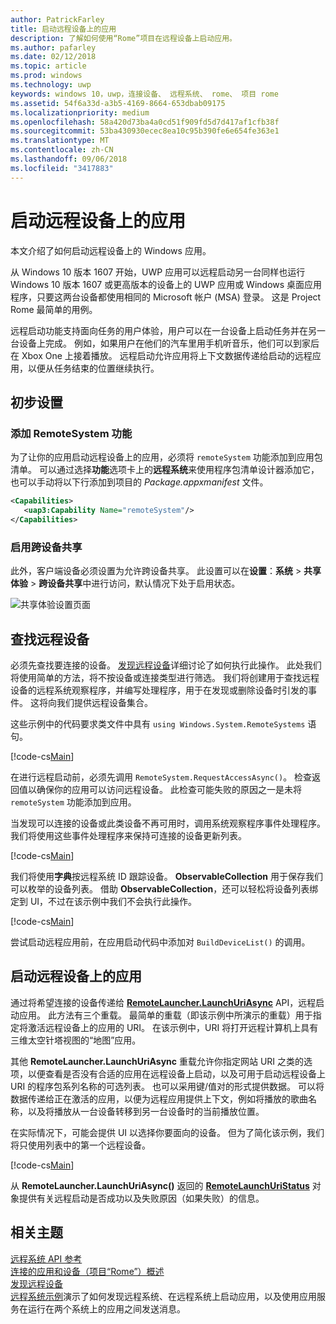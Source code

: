 ```yaml
---
author: PatrickFarley
title: 启动远程设备上的应用
description: 了解如何使用“Rome”项目在远程设备上启动应用。
ms.author: pafarley
ms.date: 02/12/2018
ms.topic: article
ms.prod: windows
ms.technology: uwp
keywords: windows 10，uwp，连接设备、 远程系统、 rome、 项目 rome
ms.assetid: 54f6a33d-a3b5-4169-8664-653dbab09175
ms.localizationpriority: medium
ms.openlocfilehash: 58a420d73ba4a0cd51f909fd5d7d417af1cfb38f
ms.sourcegitcommit: 53ba430930ecec8ea10c95b390fe6e654fe363e1
ms.translationtype: MT
ms.contentlocale: zh-CN
ms.lasthandoff: 09/06/2018
ms.locfileid: "3417883"
---
```

# <a name="launch-an-app-on-a-remote-device"></a>启动远程设备上的应用

本文介绍了如何启动远程设备上的 Windows 应用。

从 Windows 10 版本 1607 开始，UWP 应用可以远程启动另一台同样也运行 Windows 10 版本 1607 或更高版本的设备上的 UWP 应用或 Windows 桌面应用程序，只要这两台设备都使用相同的 Microsoft 帐户 (MSA) 登录。 这是 Project Rome 最简单的用例。

远程启动功能支持面向任务的用户体验，用户可以在一台设备上启动任务并在另一台设备上完成。 例如，如果用户在他们的汽车里用手机听音乐，他们可以到家后在 Xbox One 上接着播放。 远程启动允许应用将上下文数据传递给启动的远程应用，以便从任务结束的位置继续执行。

## <a name="preliminary-setup"></a>初步设置

### <a name="add-the-remotesystem-capability"></a>添加 RemoteSystem 功能

为了让你的应用启动远程设备上的应用，必须将 `remoteSystem` 功能添加到应用包清单。 可以通过选择**功能**选项卡上的**远程系统**来使用程序包清单设计器添加它，也可以手动将以下行添加到项目的 _Package.appxmanifest_ 文件。

``` xml
<Capabilities>
   <uap3:Capability Name="remoteSystem"/>
</Capabilities>
```

### <a name="enable-cross-device-sharing"></a>启用跨设备共享

此外，客户端设备必须设置为允许跨设备共享。 此设置可以在**设置**：**系统** > **共享体验** > **跨设备共享**中进行访问，默认情况下处于启用状态。 

![共享体验设置页面](images/shared-experiences-settings.png)

## <a name="find-a-remote-device"></a>查找远程设备

必须先查找要连接的设备。 [发现远程设备](discover-remote-devices.md)详细讨论了如何执行此操作。 此处我们将使用简单的方法，将不按设备或连接类型进行筛选。 我们将创建用于查找远程设备的远程系统观察程序，并编写处理程序，用于在发现或删除设备时引发的事件。 这将向我们提供远程设备集合。

这些示例中的代码要求类文件中具有 `using Windows.System.RemoteSystems` 语句。

[!code-cs[Main](./code/RemoteLaunchScenario/MainPage.xaml.cs#SnippetBuildDeviceList)]

在进行远程启动前，必须先调用 `RemoteSystem.RequestAccessAsync()`。 检查返回值以确保你的应用可以访问远程设备。 此检查可能失败的原因之一是未将 `remoteSystem` 功能添加到应用。

当发现可以连接的设备或此类设备不再可用时，调用系统观察程序事件处理程序。 我们将使用这些事件处理程序来保持可连接的设备更新列表。

[!code-cs[Main](./code/RemoteLaunchScenario/MainPage.xaml.cs#SnippetEventHandlers)]


我们将使用**字典**按远程系统 ID 跟踪设备。 **ObservableCollection** 用于保存我们可以枚举的设备列表。 借助 **ObservableCollection**，还可以轻松将设备列表绑定到 UI，不过在该示例中我们不会执行此操作。

[!code-cs[Main](./code/RemoteLaunchScenario/MainPage.xaml.cs#SnippetMembers)]

尝试启动远程应用前，在应用启动代码中添加对 `BuildDeviceList()` 的调用。

## <a name="launch-an-app-on-a-remote-device"></a>启动远程设备上的应用

通过将希望连接的设备传递给 [**RemoteLauncher.LaunchUriAsync**](https://msdn.microsoft.com/library/windows/apps/windows.system.remotelauncher.launchuriasync.aspx) API，远程启动应用。 此方法有三个重载。 最简单的重载（即该示例中所演示的重载）用于指定将激活远程设备上的应用的 URI。 在该示例中，URI 将打开远程计算机上具有三维太空针塔视图的“地图”应用。

其他 **RemoteLauncher.LaunchUriAsync** 重载允许你指定网站 URI 之类的选项，以便查看是否没有合适的应用在远程设备上启动，以及可用于启动远程设备上 URI 的程序包系列名称的可选列表。 也可以采用键/值对的形式提供数据。 可以将数据传递给正在激活的应用，以便为远程应用提供上下文，例如将播放的歌曲名称，以及将播放从一台设备转移到另一台设备时的当前播放位置。

在实际情况下，可能会提供 UI 以选择你要面向的设备。 但为了简化该示例，我们将只使用列表中的第一个远程设备。

[!code-cs[Main](./code/RemoteLaunchScenario/MainPage.xaml.cs#SnippetRemoteUriLaunch)]

从 **RemoteLauncher.LaunchUriAsync()** 返回的 [**RemoteLaunchUriStatus**](https://msdn.microsoft.com/library/windows/apps/windows.system.remotelaunchuristatus.aspx) 对象提供有关远程启动是否成功以及失败原因（如果失败）的信息。

## <a name="related-topics"></a>相关主题

[远程系统 API 参考](https://msdn.microsoft.com/library/windows/apps/Windows.System.RemoteSystems)  
[连接的应用和设备（项目“Rome”）概述](connected-apps-and-devices.md)  
[发现远程设备](discover-remote-devices.md)  
[远程系统示例](https://github.com/Microsoft/Windows-universal-samples/tree/dev/Samples/RemoteSystems)演示了如何发现远程系统、在远程系统上启动应用，以及使用应用服务在运行在两个系统上的应用之间发送消息。
